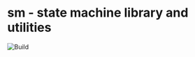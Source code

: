 # sm - state machine library and utilities

![Build](https://github.com/gvergine/sm/workflows/Build/badge.svg)

